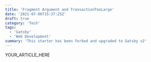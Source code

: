 ```yaml
---
title: 'Fragment Argument and TransactionTooLarge'
date: '2021-07-06T15:37:25Z'
draft: true
category: 'Tech'
tags:
  - 'Gatsby'
  - 'Web Development'
summary: 'This starter has been forked and upgraded to Gatsby v2'
---
```


YOUR_ARTICLE_HERE
